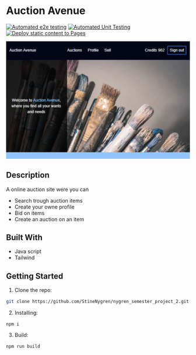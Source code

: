 # Auction Avenue
[![Automated e2e testing](https://github.com/StineNygren/nygren_semester_project_2/actions/workflows/e2e-testing.yml/badge.svg)](https://github.com/StineNygren/nygren_semester_project_2/actions/workflows/e2e-testing.yml)
[![Automated Unit Testing](https://github.com/StineNygren/nygren_semester_project_2/actions/workflows/unit-testing.yml/badge.svg)](https://github.com/StineNygren/nygren_semester_project_2/actions/workflows/unit-testing.yml)
[![Deploy static content to Pages](https://github.com/StineNygren/nygren_semester_project_2/actions/workflows/static.yml/badge.svg)](https://github.com/StineNygren/nygren_semester_project_2/actions/workflows/static.yml)

<div id="header" align="center">
  <img src="./img/siteImg.png" />
</div>

## Description
A online auction site were you can

- Search trough auction items
- Create your owne profile
- Bid on items
- Create an auction on an item

## Built With

- Java script
- Tailwind

## Getting Started

1. Clone the repo:

```bash
git clone https://github.com/StineNygren/nygren_semester_project_2.git
```

2. Installing:
```
npm i
```

3. Build:
```
npm run build
```





